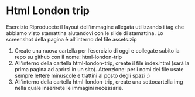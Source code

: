 Html London trip
===
Esercizio
Riproducete il layout dell’immagine allegata utilizzando i tag che abbiamo visto stamattina aiutandovi con le slide di stamattina.
Lo screenshot della pagina è all’interno del file assets.zip
1. Create una nuova cartella per l’esercizio di oggi e collegate subito la repo su github con il nome: html-london-trip
2. All’interno della cartella html-london-trip, create il file index.html (sarà la prima pagina ad aprirsi in un sito).
Attenzione: per i nomi dei file usate sempre lettere minuscole e trattini al posto degli spazi :)
3. All’interno della cartella html-london-trip, create una sottocartella img nella quale inserirete le immagini necessarie.